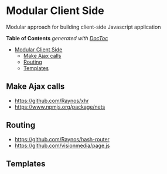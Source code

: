 # Modular Client Side

Modular approach for building client-side Javascript application

**Table of Contents**  *generated with [DocToc](http://doctoc.herokuapp.com/)*

- [Modular Client Side](#user-content-modular-client-side)
  - [Make Ajax calls](#user-content-make-ajax-calls)
  - [Routing](#user-content-routing)
  - [Templates](#user-content-templates)

## Make Ajax calls

* https://github.com/Raynos/xhr
* https://www.npmjs.org/package/nets

## Routing

* https://github.com/Raynos/hash-router
* https://github.com/visionmedia/page.js

## Templates



